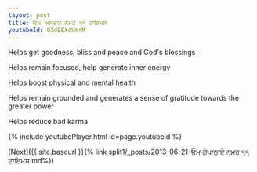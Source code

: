 ```yaml
---
layout: post
title: ਓਮ ਅਸ੍ਵਯ ਨਮਹ ੧੧ ਟਾਇਮਸ
youtubeId: 02dEEXcVmrM
---
```

 
 
Helps get goodness, bliss and peace and God's blessings
 
Helps remain focused, help generate inner energy 
 
Helps boost physical and mental health 
 
Helps remain grounded and generates a sense of gratitude towards the greater power 
 
Helps reduce bad karma
 
 
 
 


{% include youtubePlayer.html id=page.youtubeId %}
 
[Next]({{ site.baseurl }}{% link  split1/_posts/2013-06-21-ਓਮ ਗੋਪਾਠਾਏ ਨਮਹ ੧੧ ਟਾਇਮਸ.md%})
 
